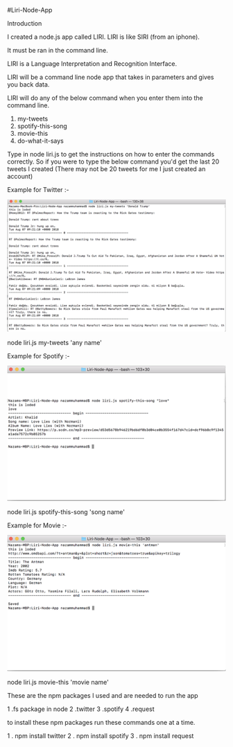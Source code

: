 #Liri-Node-App

Introduction

I created a node.js app called LIRI. LIRI is like SIRI (from an iphone).

It must be ran in the command line.

LIRI is a Language Interpretation and Recognition Interface.

LIRI will be a command line node app that takes in parameters and gives you back data.

LIRI will do any of the below command when you enter them into the command line.

1. my-tweets
2. spotify-this-song
3. movie-this
4. do-what-it-says

Type in node liri.js to get the instructions on how to enter the commands correctly. So if you were to type the below command you'd get the last 20 tweets I created (There may not be 20 tweets for me I just created an account)

Example for Twitter :-

![picture](images/tweets.png)

node liri.js my-tweets 'any name'

Example for Spotify :-

![picture](images/spotify.png)

node liri.js spotify-this-song 'song name'

Example for Movie :-

![picture](images/movie-this.png)

node liri.js movie-this 'movie name'


These are the npm packages I used and are needed to run the app

1 .fs package in node
2 .twitter
3 .spotify
4 .request


to install these npm packages run these commands one at a time.

1 . npm install twitter
2 . npm install spotify
3 . npm install request


